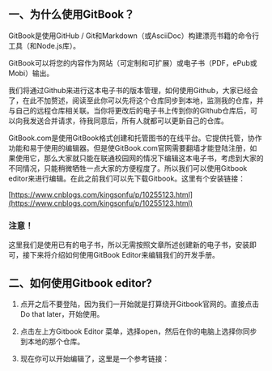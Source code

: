 ## 一、为什么使用GitBook？

GitBook是使用GitHub / Git和Markdown（或AsciiDoc）构建漂亮书籍的命令行工具（和Node.js库）。

GitBook可以将您的内容作为网站（可定制和可扩展）或电子书（PDF，ePub或Mobi）输出。

我们将通过Github来进行这本电子书的版本管理，如何使用Github，大家已经会了，在此不加赘述，阅读至此你可以先将这个仓库同步到本地，监测我的仓库，并与自己的远程仓库相关联。当你将更改后的电子书上传到你的GIthub仓库后，可以向我发送合并请求，待我同意后，所有人就都可以更新自己的仓库。

GitBook.com是使用GitBook格式创建和托管图书的在线平台。它提供托管，协作功能和易于使用的编辑器。但是使GitBook.com官网需要翻墙才能登陆注册，如果使用它，那么大家就只能在联通校园网的情况下编辑这本电子书，考虑到大家的不同情况，只能稍微牺牲一点大家的方便程度了。所以我们可以使用Gitbook editor来进行编辑。在此之前我们可以先下载Gitbook。这里有个安装链接：

[https://www.cnblogs.com/kingsonfu/p/10255123.html](https://www.cnblogs.com/kingsonfu/p/10255123.html)

### 注意！

这里我们是使用已有的电子书，所以无需按照文章所述创建新的电子书，安装即可，接下来将介绍如何使用GitBook Editor来编辑我们的开发手册。

## 二、如何使用Gitbook editor?

1. 点开之后不要登陆，因为我们一开始就是打算绕开Gitbook官网的。直接点击Do that later，开始使用。

2. 点击左上方Gitbook Editor 菜单，选择open，然后在你的电脑上选择你同步到本地的那个仓库。

3. 现在你可以开始编辑了，这里是一个参考链接：



